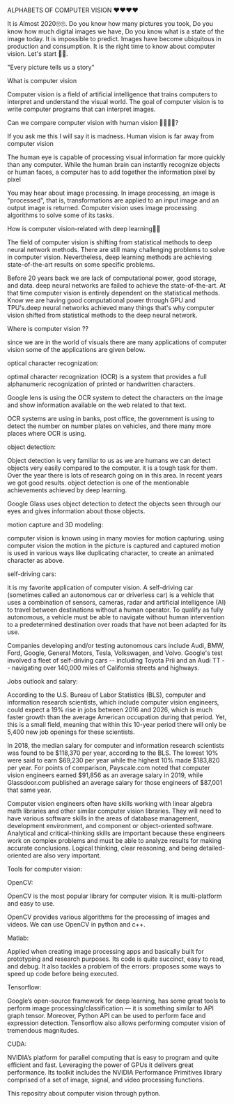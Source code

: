 ALPHABETS OF COMPUTER VISION ❤❤❤❤

It is Almost 2020🙄🙄. Do you know how many pictures you took, Do you know how much digital images we have, Do you know what is a state of the image today. It is impossible to predict. Images have become ubiquitous in production and consumption. It is the right time to know about computer vision. Let's start 👀👀.

"Every picture tells us a story"


What is computer vision 


Computer vision is a field of artificial intelligence that trains computers to interpret and understand the visual world. The goal of computer vision is to write computer programs that can interpret images.

Can we compare computer vision with human vision 🤷‍♀️🤷‍♀️?

If you ask me this I will say it is madness. Human vision is far away from computer vision 

The human eye is capable of processing visual information far more quickly than any computer. While the human brain can instantly recognize objects or human faces, a computer has to add together the information pixel by pixel

You may hear about image processing. In image processing, an image is "processed", that is, transformations are applied to an input image and an output image is returned. Computer vision uses image processing algorithms to solve some of its tasks.


How is computer vision-related with deep learning🤔🤔


The field of computer vision is shifting from statistical methods to deep neural network methods. There are still many challenging problems to solve in computer vision. Nevertheless, deep learning methods are achieving state-of-the-art results on some specific problems.


Before  20 years back we are lack of computational power, good storage, and data. deep neural networks are failed to achieve the state-of-the-art. At that time computer vision is entirely dependent on the statistical methods. Know we are having good computational power through GPU and TPU's.deep neural networks achieved many things that's why computer vision shifted from statistical methods to the deep neural network.


Where is computer vision ⁇


since we are in the world of visuals there are many applications of computer vision some of the applications are given below.

optical character recognization:


optimal character recognization (OCR) is a system that provides a full alphanumeric recognization of printed or handwritten characters.

Google lens is using the OCR system to detect the characters on the image and show information available on the web related to that text.


OCR systems are using in banks, post office, the government is using to detect the number on number plates on vehicles, and there many more places where OCR is using.



object detection:




Object detection is very familiar to us as we are humans we can detect objects very easily compared to the computer. it is a tough task for them. Over the year there is lots of research going on in this area. In recent years we got good results. object detection is one of the mentionable achievements achieved by deep learning.

Google Glass uses object detection to detect the objects seen through our eyes and gives information about those objects.

motion capture and 3D modeling:




computer vision is known using in many movies for motion capturing. using computer vision the motion in the picture is captured and captured motion is used in various ways like duplicating character, to create an animated character as above.

self-driving cars:


it is my favorite application of computer vision. A self-driving car (sometimes called an autonomous car or driverless car) is a vehicle that uses a combination of sensors, cameras, radar and artificial intelligence (AI) to travel between destinations without a human operator. To qualify as fully autonomous, a vehicle must be able to navigate without human intervention to a predetermined destination over roads that have not been adapted for its use.

Companies developing and/or testing autonomous cars include Audi, BMW, Ford, Google, General Motors, Tesla, Volkswagen, and Volvo. Google's test involved a fleet of self-driving cars -- including Toyota Prii and an Audi TT -- navigating over 140,000 miles of California streets and highways.


Jobs outlook and salary:


According to the U.S. Bureau of Labor Statistics (BLS), computer and information research scientists, which include computer vision engineers, could expect a 19% rise in jobs between 2016 and 2026, which is much faster growth than the average American occupation during that period. Yet, this is a small field, meaning that within this 10-year period there will only be 5,400 new job openings for these scientists.

In 2018, the median salary for computer and information research scientists was found to be $118,370 per year, according to the BLS. The lowest 10% were said to earn $69,230 per year while the highest 10% made $183,820 per year. For points of comparison, Payscale.com noted that computer vision engineers earned $91,856 as an average salary in 2019, while Glassdoor.com published an average salary for those engineers of $87,001 that same year.

Computer vision engineers often have skills working with linear algebra math libraries and other similar computer vision libraries. They will need to have various software skills in the areas of database management, development environment, and component or object-oriented software. Analytical and critical-thinking skills are important because these engineers work on complex problems and must be able to analyze results for making accurate conclusions. Logical thinking, clear reasoning, and being detailed-oriented are also very important.


Tools for computer vision:










OpenCV:

OpenCV is the most popular library for computer vision. It is multi-platform and easy to use.

OpenCV provides various algorithms for the processing of images and videos. We can use OpenCV in python and c++.

Matlab:

Applied when creating image processing apps and basically built for prototyping and research purposes. Its code is quite succinct, easy to read, and debug. It also tackles a problem of the errors: proposes some ways to speed up code before being executed.

Tensorflow:

Google’s open-source framework for deep learning, has some great tools to perform image processing/classification — it is something similar to API graph tensor. Moreover, Python API can be used to perform face and expression detection. Tensorflow also allows performing computer vision of tremendous magnitudes.

CUDA:

 NVIDIA’s platform for parallel computing that is easy to program and quite efficient and fast. Leveraging the power of GPUs it delivers great performance. Its toolkit includes the NVIDIA Performance Primitives library comprised of a set of image, signal, and video processing functions.

This repositry  about computer vision through python.
